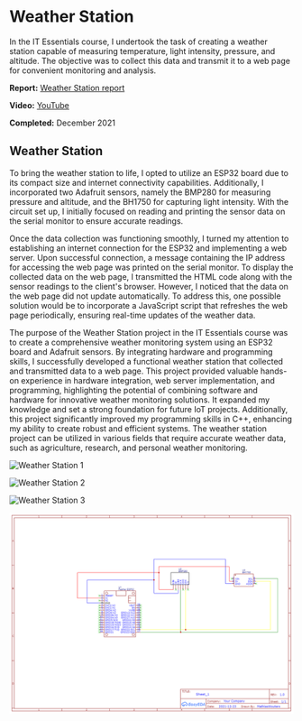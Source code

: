 # Weather Station

In the IT Essentials course, I undertook the task of creating a weather station capable of measuring temperature, light intensity, pressure, and altitude. The objective was to collect this data and transmit it to a web page for convenient monitoring and analysis.

**Report:** [Weather Station report](weather_station_report.pdf)

**Video:** [YouTube](https://www.youtube.com/watch?v=zEYegPzMROw%22)

**Completed:** December 2021

## Weather Station

To bring the weather station to life, I opted to utilize an ESP32 board due to its compact size and internet connectivity capabilities. Additionally, I incorporated two Adafruit sensors, namely the BMP280 for measuring pressure and altitude, and the BH1750 for capturing light intensity. With the circuit set up, I initially focused on reading and printing the sensor data on the serial monitor to ensure accurate readings.

Once the data collection was functioning smoothly, I turned my attention to establishing an internet connection for the ESP32 and implementing a web server. Upon successful connection, a message containing the IP address for accessing the web page was printed on the serial monitor. To display the collected data on the web page, I transmitted the HTML code along with the sensor readings to the client's browser. However, I noticed that the data on the web page did not update automatically. To address this, one possible solution would be to incorporate a JavaScript script that refreshes the web page periodically, ensuring real-time updates of the weather data.

The purpose of the Weather Station project in the IT Essentials course was to create a comprehensive weather monitoring system using an ESP32 board and Adafruit sensors. By integrating hardware and programming skills, I successfully developed a functional weather station that collected and transmitted data to a web page. This project provided valuable hands-on experience in hardware integration, web server implementation, and programming, highlighting the potential of combining software and hardware for innovative weather monitoring solutions. It expanded my knowledge and set a strong foundation for future IoT projects. Additionally, this project significantly improved my programming skills in C++, enhancing my ability to create robust and efficient systems. The weather station project can be utilized in various fields that require accurate weather data, such as agriculture, research, and personal weather monitoring.

![Weather Station 1](img/weather_station_1.jpg)

![Weather Station 2](img/weather_station_2.jpg)

![Weather Station 3](img/weather_station_3.jpg)

![Weather Station Scheme](img/weather_station_schematic.png)
